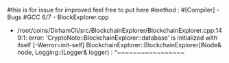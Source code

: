 #this is for issue for improved feel free to put here
#method : #[Compiler] - Bugs
#GCC 6/7 - BlockExplorer.cpp
- /root/coins/DirhamCli/src/BlockchainExplorer/BlockchainExplorer.cpp:149:1: error: ‘CryptoNote::BlockchainExplorer::database’ is initialized with itself [-Werror=init-self]
 BlockchainExplorer::BlockchainExplorer(INode& node, Logging::ILogger& logger) :
 ^~~~~~~~~~~~~~~~~~

